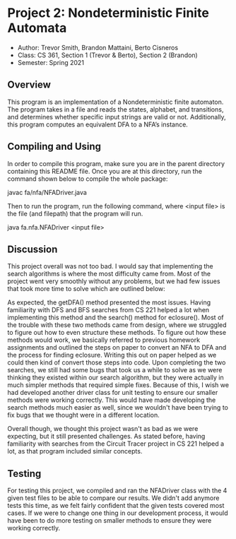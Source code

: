 # Project 2: Nondeterministic Finite Automata

* Author: Trevor Smith, Brandon Mattaini, Berto Cisneros
* Class: CS 361, Section 1 (Trevor & Berto), Section 2 (Brandon)
* Semester: Spring 2021


## Overview

This program is an implementation of a Nondeterministic finite automaton. The program takes in a file and reads the states, alphabet, and transitions, and determines whether specific input strings are valid or not.
Additionally, this program computes an equivalent DFA to a NFA’s instance.

## Compiling and Using

In order to compile this program, make sure you are in the parent directory containing this README file. Once you are at this directory, run the command shown below to compile the whole package:

javac fa/nfa/NFADriver.java

Then to run the program, run the following command, where \<input file> is the file (and filepath) that the program will run.

java fa.nfa.NFADriver \<input file>


## Discussion

This project overall was not too bad. I would say that implementing the search algorithms is where the most difficulty came from. Most of the project went very smoothly without any problems, but we had few issues that took more time to solve which are outlined below:

As expected, the getDFA() method presented the most issues. Having familiarity with DFS and BFS searches from CS 221 helped a lot when implementing this method and the search() method for eclosure(). Most of the trouble with these two methods came from design, where we struggled to figure out how to even structure these methods. To figure out how these methods would work, we basically referred to previous homework assignments and outlined the steps on paper to convert an NFA to DFA and the process for finding eclosure. Writing this out on paper helped as we could then kind of convert those steps into code. Upon completing the two searches, we still had some bugs that took us a while to solve as we were thinking they existed within our search algorithm, but they were actually in much simpler methods that required simple fixes. Because of this, I wish we had developed another driver class for unit testing to ensure our smaller methods were working correctly. This would have made developing the search methods much easier as well, since we wouldn't have been trying to fix bugs that we thought were in a different location. 

Overall though, we thought this project wasn't as bad as we were expecting, but it still presented challenges. As stated before, having familiarity with searches from the Circuit Tracer project in CS 221 helped a lot, as that program included similar concepts.

## Testing

For testing this project, we compiled and ran the NFADriver class with the 4 given test files to be able to compare our results. We didn't add anymore tests this time, as we felt fairly confident that the given tests covered most cases. If we were to change one thing in our development process, it would have been to do more testing on smaller methods to ensure they were working correctly.